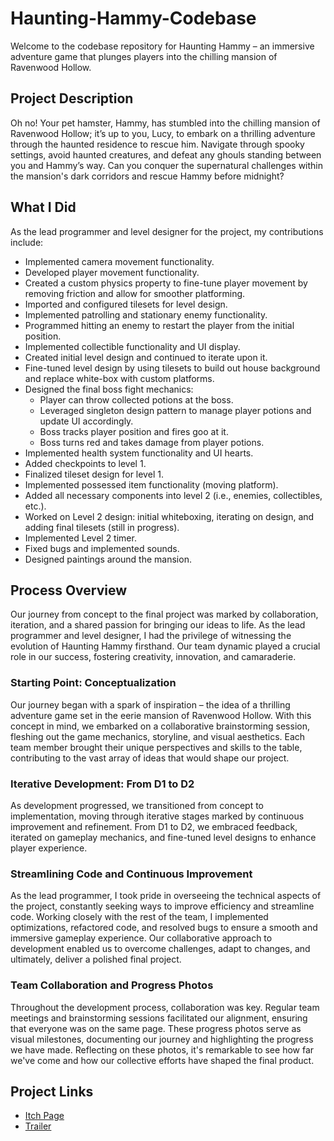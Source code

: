 # Haunting-Hammy-Codebase

Welcome to the codebase repository for Haunting Hammy – an immersive adventure game that plunges players into the chilling mansion of Ravenwood Hollow.

## Project Description
Oh no! Your pet hamster, Hammy, has stumbled into the chilling mansion of Ravenwood Hollow; it’s up to you, Lucy, to embark on a thrilling adventure through the haunted residence to rescue him. Navigate through spooky settings, avoid haunted creatures, and defeat any ghouls standing between you and Hammy’s way. Can you conquer the supernatural challenges within the mansion's dark corridors and rescue Hammy before midnight?

## What I Did
As the lead programmer and level designer for the project, my contributions include:
- Implemented camera movement functionality.
- Developed player movement functionality.
- Created a custom physics property to fine-tune player movement by removing friction and allow for smoother platforming.
- Imported and configured tilesets for level design.
- Implemented patrolling and stationary enemy functionality.
- Programmed hitting an enemy to restart the player from the initial position.
- Implemented collectible functionality and UI display.
- Created initial level design and continued to iterate upon it.
- Fine-tuned level design by using tilesets to build out house background and replace white-box with custom platforms.
- Designed the final boss fight mechanics:
  - Player can throw collected potions at the boss.
  - Leveraged singleton design pattern to manage player potions and update UI accordingly.
  - Boss tracks player position and fires goo at it.
  - Boss turns red and takes damage from player potions.
- Implemented health system functionality and UI hearts.
- Added checkpoints to level 1.
- Finalized tileset design for level 1.
- Implemented possessed item functionality (moving platform).
- Added all necessary components into level 2 (i.e., enemies, collectibles, etc.).
- Worked on Level 2 design: initial whiteboxing, iterating on design, and adding final tilesets (still in progress).
- Implemented Level 2 timer.
- Fixed bugs and implemented sounds.
- Designed paintings around the mansion.

## Process Overview
Our journey from concept to the final project was marked by collaboration, iteration, and a shared passion for bringing our ideas to life. As the lead programmer and level designer, I had the privilege of witnessing the evolution of Haunting Hammy firsthand. Our team dynamic played a crucial role in our success, fostering creativity, innovation, and camaraderie.

### Starting Point: Conceptualization
Our journey began with a spark of inspiration – the idea of a thrilling adventure game set in the eerie mansion of Ravenwood Hollow. With this concept in mind, we embarked on a collaborative brainstorming session, fleshing out the game mechanics, storyline, and visual aesthetics. Each team member brought their unique perspectives and skills to the table, contributing to the vast array of ideas that would shape our project.

### Iterative Development: From D1 to D2
As development progressed, we transitioned from concept to implementation, moving through iterative stages marked by continuous improvement and refinement. From D1 to D2, we embraced feedback, iterated on gameplay mechanics, and fine-tuned level designs to enhance player experience.

### Streamlining Code and Continuous Improvement
As the lead programmer, I took pride in overseeing the technical aspects of the project, constantly seeking ways to improve efficiency and streamline code. Working closely with the rest of the team, I implemented optimizations, refactored code, and resolved bugs to ensure a smooth and immersive gameplay experience. Our collaborative approach to development enabled us to overcome challenges, adapt to changes, and ultimately, deliver a polished final project.

### Team Collaboration and Progress Photos
Throughout the development process, collaboration was key. Regular team meetings and brainstorming sessions facilitated our alignment, ensuring that everyone was on the same page. These progress photos serve as visual milestones, documenting our journey and highlighting the progress we have made. Reflecting on these photos, it's remarkable to see how far we've come and how our collective efforts have shaped the final product.


## Project Links
- [Itch Page](https://karinaaarellano.itch.io/haunting-hammy)
- [Trailer](https://youtu.be/OuXDJADQl_A?si=79XTvDZtsQVURucu)
